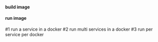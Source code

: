 #### build image
#### run image

#1 run a service in a docker
#2 run multi services in a docker
#3 run per service per docker 
